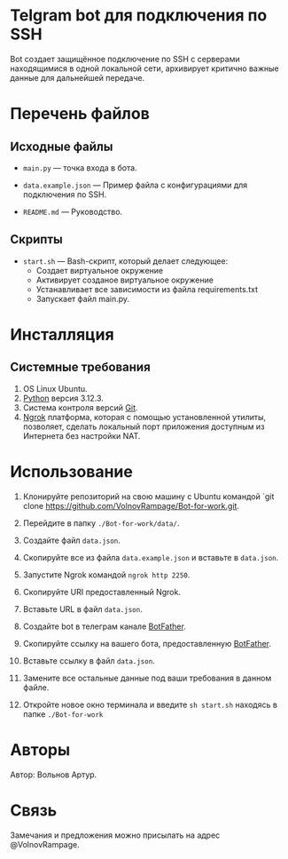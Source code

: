 # Telgram bot для подключения по SSH

Bot создает защищённое подключение по SSH с серверами находящимися в одной локальной сети, архивирует критично важные данные для дальнейшей передаче.

# Перечень файлов

## Исходные файлы

- `main.py` — точка входа в бота.

- `data.example.json` — Пример файла с конфигурациями для подключения по SSH.

- `README.md` — Руководство.

## Скрипты

- `start.sh` — Bash-скрипт, который делает следующее:
    - Создает виртуальное окружение
    - Активирует созданое виртуальное окружение
    - Устанавливает все зависимости из файла requirements.txt
    - Запускает файл main.py.

# Инсталляция

## Системные требования

1. OS Linux Ubuntu.
2. [Python](https://www.python.org/downloads/release/python-3123/) версия 3.12.3.
3. Система контроля версий [Git](https://git-scm.com/).
4. [Ngrok](https://ngrok.com/download/) платформа, которая с помощью установленной утилиты, позволяет, сделать локальный порт приложения доступным из Интернета без настройки NAT.


# Использование

1. Клонируйте репозиторий на свою машину с Ubuntu командой `git clone https://github.com/VolnovRampage/Bot-for-work.git.

2. Перейдите в папку `./Bot-for-work/data/`.

3. Создайте файл `data.json`.

4. Скопируйте все из файла `data.example.json` и вставьте в `data.json`.

5. Запустите Ngrok командой `ngrok http 2250`.

6. Скопируйте URI предоставленный Ngrok.

7. Вставьте URL в файл `data.json`.

8. Создайте bot в телеграм канале [BotFather](https://t.me/botfather/).

9. Скопируйте ссылку на вашего бота, предоставленную [BotFather](https://t.me/botfather/).

10. Вставьте ссылку в файл `data.json`.

11. Замените все остальные данные под ваши требования в данном файле.

12. Откройте новое окно терминала и введите `sh start.sh` находясь в папке `./Bot-for-work`

# Авторы

Автор: Вольнов Артур.

# Связь

Замечания и предложения можно присылать на адрес @VolnovRampage.
